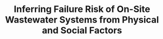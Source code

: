 ---
title: "Inferring Failure Risk of On-Site Wastewater Systems from Physical and Social Factors"
collection: publications
category: journal
permalink: /publication/water
venue: npj Clean Water, Nature Publishing, 2024
authors: '<b>Juan Nathaniel</b>, Sara Schwetschenau, Upmanu Lall'
paper: https://www.nature.com/articles/s41545-024-00417-3
code: https://github.com/juannat7/bayesian_septic
blog:
slide:
talk:
---